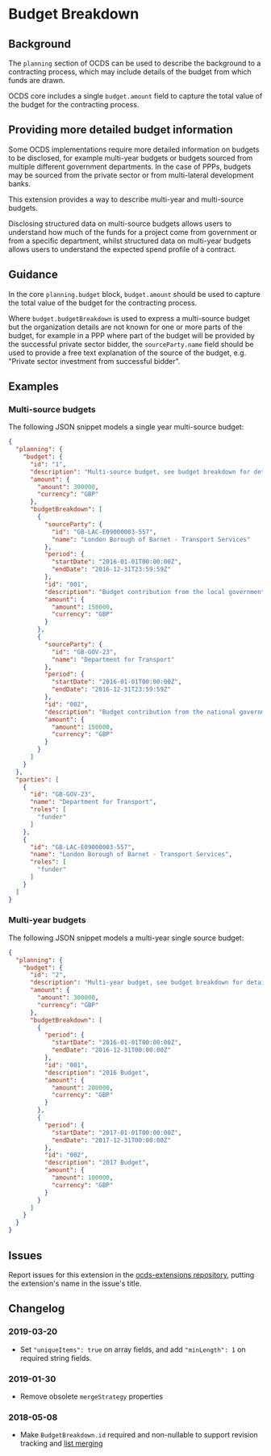 # Budget Breakdown

## Background

The `planning` section of OCDS can be used to describe the background to a contracting process, which may include details of the budget from which funds are drawn.

OCDS core includes a single `budget.amount` field to capture the total value of the budget for the contracting process.

## Providing more detailed budget information

Some OCDS implementations require more detailed information on budgets to be disclosed, for example multi-year budgets or budgets sourced from multiple different government departments. In the case of PPPs, budgets may be sourced from the private sector or from multi-lateral development banks.

This extension provides a way to describe multi-year and multi-source budgets.

Disclosing structured data on multi-source budgets allows users to understand how much of the funds for a project come from government or from a specific department, whilst structured data on multi-year budgets allows users to understand the expected spend profile of a contract.

## Guidance

In the core `planning.budget` block, `budget.amount` should be used to capture the total value of the budget for the contracting process.

Where `budget.budgetBreakdown` is used to express a multi-source budget but the organization details are not known for one or more parts of the budget, for example in a PPP where part of the budget will be provided by the successful private sector bidder, the `sourceParty.name` field should be used to provide a free text explanation of the source of the budget, e.g. "Private sector investment from successful bidder".

## Examples

### Multi-source budgets

The following JSON snippet models a single year multi-source budget:

```json
{
  "planning": {
    "budget": {
      "id": "1",
      "description": "Multi-source budget, see budget breakdown for details.",
      "amount": {
        "amount": 300000,
        "currency": "GBP"
      },
      "budgetBreakdown": [
        {
          "sourceParty": {
            "id": "GB-LAC-E09000003-557",
            "name": "London Borough of Barnet - Transport Services"
          },
          "period": {
            "startDate": "2016-01-01T00:00:00Z",
            "endDate": "2016-12-31T23:59:59Z"
          },
          "id": "001",
          "description": "Budget contribution from the local government",
          "amount": {
            "amount": 150000,
            "currency": "GBP"
          }
        },
        {
          "sourceParty": {
            "id": "GB-GOV-23",
            "name": "Department for Transport"
          },
          "period": {
            "startDate": "2016-01-01T00:00:00Z",
            "endDate": "2016-12-31T23:59:59Z"
          },
          "id": "002",
          "description": "Budget contribution from the national government",
          "amount": {
            "amount": 150000,
            "currency": "GBP"
          }
        }
      ]
    }
  },
  "parties": [
    {
      "id": "GB-GOV-23",
      "name": "Department for Transport",
      "roles": [
        "funder"
      ]
    },
    {
      "id": "GB-LAC-E09000003-557",
      "name": "London Borough of Barnet - Transport Services",
      "roles": [
        "funder"
      ]
    }
  ]
}
```

### Multi-year budgets

The following JSON snippet models a multi-year single source budget:

```json
{
  "planning": {
    "budget": {
      "id": "2",
      "description": "Multi-year budget, see budget breakdown for details.",
      "amount": {
        "amount": 300000,
        "currency": "GBP"
      },
      "budgetBreakdown": [
        {
          "period": {
            "startDate": "2016-01-01T00:00:00Z",
            "endDate": "2016-12-31T00:00:00Z"
          },
          "id": "001",
          "description": "2016 Budget",
          "amount": {
            "amount": 200000,
            "currency": "GBP"
          }
        },
        {
          "period": {
            "startDate": "2017-01-01T00:00:00Z",
            "endDate": "2017-12-31T00:00:00Z"
          },
          "id": "002",
          "description": "2017 Budget",
          "amount": {
            "amount": 100000,
            "currency": "GBP"
          }
        }
      ]
    }
  }
}
```

## Issues

Report issues for this extension in the [ocds-extensions repository](https://github.com/open-contracting/ocds-extensions/issues), putting the extension's name in the issue's title.

## Changelog

### 2019-03-20

* Set `"uniqueItems": true` on array fields, and add `"minLength": 1` on required string fields.

### 2019-01-30

* Remove obsolete `mergeStrategy` properties

### 2018-05-08

* Make `BudgetBreakdown.id` required and non-nullable to support revision tracking and [list merging](http://standard.open-contracting.org/latest/en/schema/merging/#lists)

